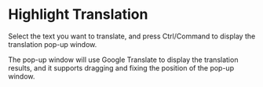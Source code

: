 # Highlight Translation

Select the text you want to translate, and press Ctrl/Command to display the translation pop-up window.

The pop-up window will use Google Translate to display the translation results, and it supports dragging and fixing the position of the pop-up window.
